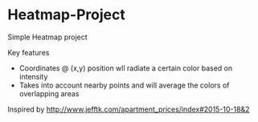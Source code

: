 # Heatmap-Project
Simple Heatmap project

Key features
- Coordinates @ (x,y) position wll radiate a certain color based on intensity
- Takes into account nearby points and will average the colors of overlapping areas

Inspired by http://www.jefftk.com/apartment_prices/index#2015-10-18&2
